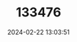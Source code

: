 ---
title: "133476"
category: "Madracis asperula"
draft: false
date: 2024-02-22 13:03:51
languages:
  English: ["Pointed Pencil Coral"]
---